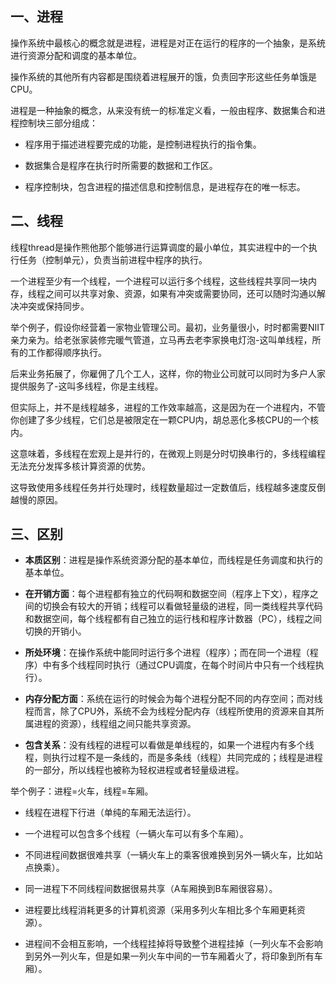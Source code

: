 ## 一、进程

操作系统中最核心的概念就是进程，进程是对正在运行的程序的一个抽象，是系统进行资源分配和调度的基本单位。

操作系统的其他所有内容都是围绕着进程展开的饿，负责回字形这些任务单饿是CPU。

进程是一种抽象的概念，从来没有统一的标准定义看，一般由程序、数据集合和进程控制块三部分组成：

- 程序用于描述进程要完成的功能，是控制进程执行的指令集。

- 数据集合是程序在执行时所需要的数据和工作区。

- 程序控制块，包含进程的描述信息和控制信息，是进程存在的唯一标志。

## 二、线程

线程thread是操作熊他那个能够进行运算调度的最小单位，其实进程中的一个执行任务（控制单元），负责当前进程中程序的执行。

一个进程至少有一个线程，一个进程可以运行多个线程，这些线程共享同一块内存，线程之间可以共享对象、资源，如果有冲突或需要协同，还可以随时沟通以解决冲突或保持同步。

举个例子，假设你经营着一家物业管理公司。最初，业务量很小，时时都需要NIIT亲力亲为。给老张家装修完暖气管道，立马再去老李家换电灯泡-这叫单线程，所有的工作都得顺序执行。

后来业务拓展了，你雇佣了几个工人，这样，你的物业公司就可以同时为多户人家提供服务了-这叫多线程，你是主线程。

但实际上，并不是线程越多，进程的工作效率越高，这是因为在一个进程内，不管你创建了多少线程，它们总是被限定在一颗CPU内，胡总恶化多核CPU的一个核内。

这意味着，多线程在宏观上是并行的，在微观上则是分时切换串行的，多线程编程无法充分发挥多核计算资源的优势。

这导致使用多线程任务并行处理时，线程数量超过一定数值后，线程越多速度反倒越慢的原因。

## 三、区别

- **本质区别**：进程是操作系统资源分配的基本单位，而线程是任务调度和执行的基本单位。

- **在开销方面**：每个进程都有独立的代码啊和数据空间（程序上下文），程序之间的切换会有较大的开销；线程可以看做轻量级的进程，同一类线程共享代码和数据空间，每个线程都有自己独立的运行栈和程序计数器（PC），线程之间切换的开销小。

- **所处环境**：在操作系统中能同时运行多个进程（程序）；而在同一个进程（程序）中有多个线程同时执行（通过CPU调度，在每个时间片中只有一个线程执行）。

- **内存分配方面**：系统在运行的时候会为每个进程分配不同的内存空间；而对线程而言，除了CPU外，系统不会为线程分配内存（线程所使用的资源来自其所属进程的资源），线程组之间只能共享资源。

- **包含关系**：没有线程的进程可以看做是单线程的，如果一个进程内有多个线程，则执行过程不是一条线的，而是多条线（线程）共同完成的；线程是进程的一部分，所以线程也被称为轻权进程或者轻量级进程。

举个例子：进程=火车，线程=车厢。

- 线程在进程下行进（单纯的车厢无法运行）。

- 一个进程可以包含多个线程（一辆火车可以有多个车厢）。

- 不同进程间数据很难共享（一辆火车上的乘客很难换到另外一辆火车，比如站点换乘）。

- 同一进程下不同线程间数据很易共享（A车厢换到B车厢很容易）。

- 进程要比线程消耗更多的计算机资源（采用多列火车相比多个车厢更耗资源）。

- 进程间不会相互影响，一个线程挂掉将导致整个进程挂掉（一列火车不会影响到另外一列火车，但是如果一列火车中间的一节车厢着火了，将印象到所有车厢）。